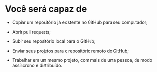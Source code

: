 # Você será capaz de

- Copiar um repositório já existente no GitHub para seu computador;

- Abrir pull requests;

- Subir seu repositório local para o GitHub;

- Enviar seus projetos para o repositório remoto do GitHub;

- Trabalhar em um mesmo projeto, com mais de uma pessoa, de modo assíncrono e distribuído.
